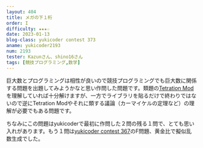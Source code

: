```yaml
---
layout: 404
title: メガの下１桁
order: I
difficulty: ★★★☆
date: 2023-01-13
blog-class: yukicoder contest 373
aname: yukicoder2193
num: 2193
tester: Kazunさん、shino16さん
tags: [競技プログラミング,数学]
---
```


<p>
巨大数とプログラミングは相性が良いので競技プログラミングでも巨大数に関係する問題を出題してみようかなと思い作問した問題です。類題の<a href="https://judge.yosupo.jp/problem/tetration_mod">Tetration Mod</a>を理解していれば十分解けますが、一方でライブラリを貼るだけで終わりではないので逆にTetration Modやそれに類する議論（カーマイケルの定理など）の理解が必要でもある問題です。
</p>
<p>
ちなみにこの問題はyukicoderで最初に作問した２問の残る１問で、とても思い入れがあります。もう１問は<a href="https://p-adic.github.io/yukicoder-contest-367/">yukicoder contest 367</a>のF問題、黄金比で擬似乱数生成でした。
</p>
